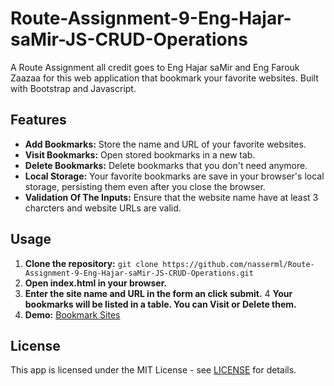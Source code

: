 # Route-Assignment-9-Eng-Hajar-saMir-JS-CRUD-Operations

A Route Assignment all credit goes to Eng Hajar saMir and Eng Farouk Zaazaa for this web application that bookmark your favorite websites. Built with Bootstrap and Javascript.

## Features

- **Add Bookmarks:** Store the name and URL of your favorite websites.
- **Visit Bookmarks:** Open stored bookmarks in a new tab.
- **Delete Bookmarks:** Delete bookmarks that you don't need anymore.
- **Local Storage:** Your favorite bookmarks are save in your browser's local storage, persisting them even after you close the browser.
- **Validation Of The Inputs:** Ensure that the website name have at least 3 charcters and website URLs are valid.

## Usage

1. **Clone the repository:** `git clone https://github.com/nasserml/Route-Assignment-9-Eng-Hajar-saMir-JS-CRUD-Operations.git`
2. **Open index.html in your browser.**
3. **Enter the site name and URL in the form an click submit.**
4  **Your bookmarks will be listed in a table. You can Visit or Delete them.**
5. **Demo:** [Bookmark Sites](https://nasserml.github.io/Route-Assignment-9-Eng-Hajar-saMir-JS-CRUD-Operations/)

## License

This app is licensed under the MIT License - see [LICENSE](LICENSE) for details.
